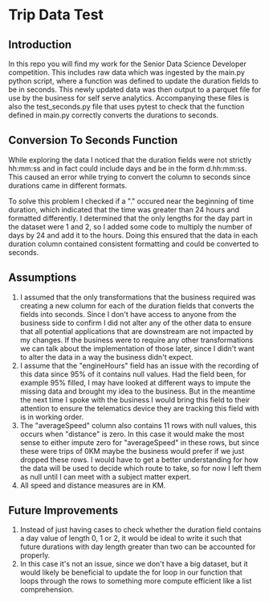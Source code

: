 # Trip Data Test 

## Introduction
In this repo you will find my work for the Senior Data Science Developer competition. This includes raw data which was ingested by the main.py python script, where a function was defined to update the duration fields to be in seconds. This newly updated data was then output to a parquet file for use by the business for self serve analytics. Accompanying these files is also the test_seconds.py file that uses pytest to check that the function defined in main.py correctly converts the durations to seconds.

## Conversion To Seconds Function
While exploring the data I noticed that the duration fields were not strictly hh:mm:ss and in fact could include days and be in the form d.hh:mm:ss. This caused an error while trying to convert the column to seconds since durations came in different formats.

To solve this problem I checked if a "." occured near the beginning of time duration, which indicated that the time was greater than 24 hours and formatted differently. I determined that the only lengths for the day part in the dataset were 1 and 2, so I added some code to multiply the number of days by 24 and add it to the hours. Doing this ensured that the data in each duration column contained consistent formatting and could be converted to seconds.

## Assumptions
1. I assumed that the only transformations that the business required was creating a new column for each of the duration fields that converts the fields into seconds. Since I don't have access to anyone from the business side to confirm I did not alter any of the other data to ensure that all potential applications that are downstream are not impacted by my changes. If the business were to require any other transformations we can talk about the implementation of those later, since I didn't want to alter the data in a way the business didn't expect.
2. I assume that the "engineHours" field has an issue with the recording of this data since 95% of it contains null values. Had the field been, for example 95% filled, I may have looked at different ways to impute the missing data and brought my idea to the business. But in the meantime the next time I spoke with the business I would bring this field to their attention to ensure the telematics device they are tracking this field with is in working order.
3. The "averageSpeed" column also contains 11 rows with null values, this occurs when "distance" is zero. In this case it would make the most sense to either impute zero for "averageSpeed" in these rows, but since these were trips of 0KM maybe the business would prefer if we just dropped these rows. I would have to get a better understanding for how the data will be used to decide which route to take, so for now I left them as null until I can meet with a subject matter expert.
4. All speed and distance measures are in KM.


## Future Improvements
1. Instead of just having cases to check whether the duration field contains a day value of length 0, 1 or 2, it would be ideal to write it such that future durations with day length greater than two can be accounted for properly.
2. In this case it's not an issue, since we don't have a big dataset, but it would likely be beneficial to update the for loop in our function that loops through the rows to something more compute efficient like a list comprehension.
